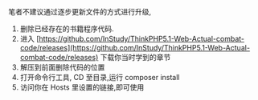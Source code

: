 笔者不建议通过逐步更新文件的方式进行升级,  
1. 删除已经存在的书籍程序代码.  
2. 进入 [https://github.com/InStudy/ThinkPHP5.1-Web-Actual-combat-code/releases](https://github.com/InStudy/ThinkPHP5.1-Web-Actual-combat-code/releases) 下载你当时学到的章节
3. 解压到前面删除代码的位置
4. 打开命令行工具, CD 至目录,运行 composer install
5. 访问你在 Hosts 里设置的链接,即可使用